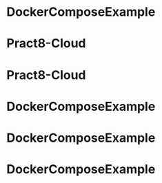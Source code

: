 # DockerComposeExample
# Pract8-Cloud
# Pract8-Cloud
# DockerComposeExample
# DockerComposeExample
# DockerComposeExample
